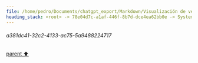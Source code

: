 ```yaml
---
file: /home/pedro/Documents/chatgpt_export/Markdown/Visualización de velocidad en mapa de pista.md
heading_stack: <root> -> 78e04d7c-a1af-446f-8b7d-dce4ea62bb0e -> System -> 5c500c9e-5861-4d6b-b085-4ff313388901 -> System -> aaa2f7d7-fe29-46a2-bcb1-effe5e4a42cc -> User -> First, we define some variables that allow us to conveniently control what -> we want to plot. -> Next, we load the session and select the desired data. -> Get telemetry data -> Now, we create a set of line segments so that we can color them -> individually. This creates the points as a N x 1 x 2 array so that we can -> stack points  together easily to get the segments. The segments array for -> line collection needs to be (numlines) x (points per line) x 2 (for x and y) -> After this, we can actually plot the data. -> We create a plot with title and adjust some setting to make it look good. -> Adjust margins and turn of axis -> After this, we plot the data itself. -> Create background track line -> Create a continuous norm to map from data points to colors -> Set the values used for colormapping -> Merge all line segments together -> Finally, we create a color bar as a legend. -> Show the plot -> b927de9a-7f9a-4aba-8adf-f9e7b0133fbf -> Assistant -> c19ab3a1-77f1-4a7a-9182-2d92a1573eff -> Tool -> 2de8fe53-34d1-4446-9e7d-662b4f25807b -> Assistant -> 6ff0a0e5-121d-4355-b88d-70019241a78a -> Assistant -> 9c1df759-1b7c-4cfe-b8d4-a254b4687c45 -> Tool -> edef5e2a-f7a3-4c6f-8888-ceae0e7d3065 -> Assistant -> bb152ae4-06c9-42b7-9b29-13983eeecbfb -> Tool -> 1baca0b9-77dc-4feb-8d20-93bf3d732edd -> Assistant -> f2bbe088-c1ec-4063-becb-47b7c53fcded -> Assistant -> 276aa8fd-1749-48dc-a59f-b87b75a6f0b0 -> Tool -> Define variables for the plot -> Load the session and select the desired data -> Get telemetry data -> Create a set of line segments for individual coloring -> Create the plot -> Plot the data -> Create a color bar as a legend -> Show the plot -> 6bc105d3-615d-429e-b477-567b9e114cd2 -> Assistant -> aaa29b67-daf6-42d4-9679-ac7ae525be35 -> User -> a0307879-dd50-4770-b718-38184779d7ef -> Assistant -> 7f898c30-18df-4cc9-afb5-da7dbf5bf042 -> Tool -> Import additional modules for analysis -> Load the session again to get data for all drivers -> Get lap data for all drivers -> Filter out laps that are not representative (e.g., in/out laps) -> Get the list of teams -> Initialize dictionaries to store speed ranges and sector times for each team -> Loop through each team to collect data -> Convert the collected data to DataFrames for easier analysis -> Sort the DataFrames -> e2e15bbb-e42a-4af1-a938-65c4a470230a -> Assistant -> 0f81ea8a-f09e-40b8-8f9f-34f1eb48991b -> Assistant -> 31175595-82fb-44cc-9987-12dfa51c1ab4 -> Tool -> Correct the filtering by converting the string to a timedelta -> Filter out laps that are not representative (e.g., in/out laps) -> Reinitialize dictionaries to store speed ranges and sector times for each team -> Loop through each team to collect data -> Convert the collected data to DataFrames for easier analysis -> Sort the DataFrames -> 5f8e19d7-0f27-46ce-88ea-9d081f353787 -> Assistant -> 85814484-615d-42ed-a107-7064ded0d97c -> Assistant -> b2347d16-5a0c-4fb6-a82e-5d9be6b865be -> Tool -> Reload the session and get lap data for all drivers -> Filter out laps that are not representative (e.g., in/out laps) using corrected timedelta -> Get the list of teams -> 36e7914a-6d17-444b-bc9a-1aff70d1a650 -> Assistant -> 7d0c26cd-b6e4-444f-b52d-8ef5e17c3e8f -> Tool -> Now that we have the list of teams, proceed with the analysis -> Reinitialize dictionaries to store speed ranges and sector times for each team -> Loop through each team to collect data -> Convert the collected data to DataFrames for easier analysis -> Sort the DataFrames -> 78eb243e-1c99-4881-85bb-9ae7df5bac6e -> Assistant -> 0a268785-d196-48ab-bb42-c9872a54787e -> Assistant -> 2527f884-2e21-435e-afd2-90d8e5d03805 -> Tool -> Check available columns in the data to understand what can be analyzed -> e8c6a947-af7d-41c7-bcf0-8cfa691c9507 -> Assistant -> 8bf9c106-918c-4f9a-a0c4-1f1059bb2d75 -> Tool -> Given the available columns, we can analyze sector times and speed at different intervals -> Reinitialize dictionaries to store speed ranges and sector times for each team -> Loop through each team to collect data -> Convert the collected data to DataFrames for easier analysis -> Sort the DataFrames -> f1094fd2-198d-4f59-8744-c7f8016a2339 -> Assistant -> Speed Intervals Across Teams (in km/h) -> Average Sector Times Across Teams (in seconds) -> aaa2ffa6-06a0-4412-a87a-9ef9d2d5566e -> User -> 0ef3828e-07c9-4e5e-96b1-c8f8d4e64ffe -> Assistant -> a9caf969-66ce-4b36-9cc7-f11b4bda5d83 -> Tool -> 3b47c008-4c93-4930-8a19-dc41b37bec6c -> Assistant -> f87bb56e-315d-4f44-b9df-a571cf13c51c -> Assistant -> 13636611-cf3b-4537-a36c-e0a8d6d8fd20 -> Tool -> Plotting heatmap for Speed Intervals Across Teams -> 8d6e51b7-8457-48ca-9b47-200e7976f029 -> Assistant -> da470134-73fc-4fc6-846e-eed366a79a49 -> Tool -> Plotting heatmap for Average Sector Times Across Teams -> Convert sector times to seconds for better visualization -> 14bed94b-89d1-4863-975d-e351ea315d69 -> Assistant -> aaa226b2-dff3-436f-b88a-57179fe1cb8d -> User -> d30e7acc-0cc7-4a31-bf61-a44d5e0da79f -> Assistant -> 0632a28a-9b00-422d-b6a3-6f474a202299 -> Tool -> Checking for missing values in the sector times dataframe -> Dataframe Summary -> Column Information -> Categorical Summary -> Sample Data (3x1) -> a381dc41-32c2-4133-ac75-5a9488224717
---
```

###### a381dc41-32c2-4133-ac75-5a9488224717
[parent ⬆️](#0632a28a-9b00-422d-b6a3-6f474a202299)
